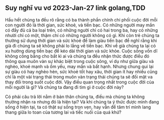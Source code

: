 Suy nghĩ vu vơ
2023-Jan-27
link
golang,TDD
-----

Hầu hết chúng ta đều rõ rằng có ba thành phần chính chi phối cuộc đời mỗi con người đó là thời gian, sức khoẻ, và tiền bạc. Có những người may mắn có đầy đủ cả ba loại trên, có những người chỉ có hai trong ba, hay có những nhười chỉ có một, thậm chí có những người không có gì. Khi còn trẻ chúng ta thường sử dụng thời gian và sức khoẻ để làm giàu tiền bạc để nghĩ rằng khi già đi chúng ta sẽ không phải lo lắng về tiền bạc. Khi về già chúng ta lại có xu hướng dùng tiền bạc để kéo dài thời gian và sức khỏe. Cuộc sống vốn dĩ không công bằng cho bất kì ai và chúng ta đều nhận thức được điều đó thông qua muôn vàn sự khác biệt trong cuộc sông, ví dụ như giữa giàu và nghèo, khoẻ mạnh và ốm yếu, may mắn và bất hạnh. Nhưng chung qui lại sự giàu có hay nghèo hèn, sức khoẻ tốt hay xâu, thời gian ít hay nhiều cũng chỉ là một vài trạng thái trong muôn vàn trạng thái chúng ta sẽ đối mặt va thay đổi trong suốt cuộc đời. Vậy điều quan trọng nhất trong cuộc đời của mỗi người là gì? Và chúng ta đang đi tìm gì ở cuộc đời này? 

Có phải câu trả lời nằm ở bản thân chúng ta, điều mà chúng ta không thường nhận ra nhưng đó là hiện tại? Và khi chúng ta ý thức được mình đang sống ở hiện tại, ta có thật sự sống trọn vẹn, hay vẫn để tâm trí mình lang thang giữa lo toan của tương lai và tiếc nuối của quá khứ?